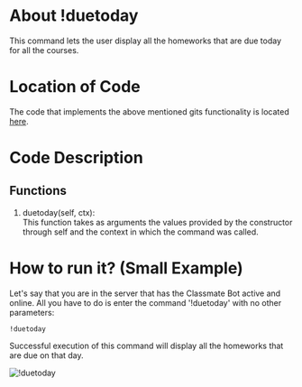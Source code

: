# About !duetoday
This command lets the user display all the homeworks that are due today for all the courses. 

# Location of Code
The code that implements the above mentioned gits functionality is located [here](https://github.com/War-Keeper/TeachersPetBot/blob/main/cogs/notification.py).

# Code Description
## Functions
1. duetoday(self, ctx): <br>
This function takes as arguments the values provided by the constructor through self and the context in which the command was called. 

# How to run it? (Small Example)
Let's say that you are in the server that has the Classmate Bot active and online. All you have to do is 
enter the command '!duetoday' with no other parameters:

```
!duetoday
```
Successful execution of this command will display all the homeworks that are due on that day.

![!duetoday](https://github.com/War-Keeper/TeachersPetBot/blob/main/images/gifs/notifications/duetoday.gif)
